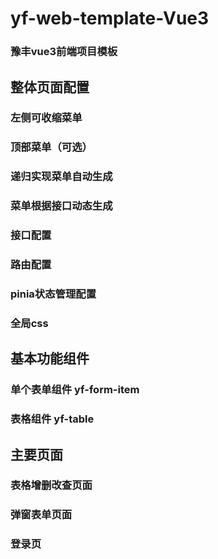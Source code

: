 # yf-web-template-Vue3

### 豫丰vue3前端项目模板

## 整体页面配置

### 左侧可收缩菜单

### 顶部菜单（可选）

### 递归实现菜单自动生成

### 菜单根据接口动态生成

### 接口配置

### 路由配置

### pinia状态管理配置

### 全局css

## 基本功能组件

### 单个表单组件 yf-form-item

### 表格组件 yf-table

## 主要页面

### 表格增删改查页面

### 弹窗表单页面

### 登录页
